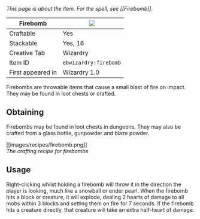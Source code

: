 _This page is about the item. For the spell, see [[Firebomb]]._

| Firebomb |![](https://github.com/Electroblob77/Wizardry/blob/1.12.2/src/main/resources/assets/ebwizardry/textures/items/firebomb.png)|
|---|---|
| Craftable | Yes |
| Stackable | Yes, 16 |
| Creative Tab | Wizardry |
| Item ID | `ebwizardry:firebomb` |
| First appeared in | Wizardry 1.0 |

Firebombs are throwable items that cause a small blast of fire on impact. They may be found in loot chests or crafted.

## Obtaining
Firebombs may be found in loot chests in dungeons. They may also be crafted from a glass bottle, gunpowder and blaze powder.

[[images/recipes/firebomb.png]]  
_The crafting recipe for firebombs_

## Usage
Right-clicking whilst holding a firebomb will throw it in the direction the player is looking, much like a snowball or ender pearl. When the firebomb hits a block or creature, it will explode, dealing 2 hearts of damage to all mobs within 3 blocks and setting them on fire for 7 seconds. If the firebomb hits a creature directly, that creature will take an extra half-heart of damage.
